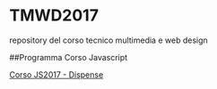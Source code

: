 # TMWD2017
repository del corso tecnico multimedia e web design


##Programma Corso Javascript

[Corso JS2017 - Dispense](https://github.com/maboglia/TSS2017/tree/master/CorsoJavascript/00programma)
